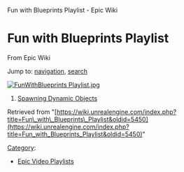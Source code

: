 Fun with Blueprints Playlist - Epic Wiki             

Fun with Blueprints Playlist
============================

From Epic Wiki

Jump to: [navigation](#mw-navigation), [search](#p-search)

[![FunWithBlueprints Playlist.jpg](https://d3ar1piqh1oeli.cloudfront.net/2/2d/FunWithBlueprints_Playlist.jpg/400px-FunWithBlueprints_Playlist.jpg)](/File:FunWithBlueprints_Playlist.jpg)

1.  [Spawning Dynamic Objects](/Fun_with_Blueprints:_Spawning_Dynamic_Objects "Fun with Blueprints: Spawning Dynamic Objects")

Retrieved from "[https://wiki.unrealengine.com/index.php?title=Fun\_with\_Blueprints\_Playlist&oldid=5450](https://wiki.unrealengine.com/index.php?title=Fun_with_Blueprints_Playlist&oldid=5450)"

[Category](/Special:Categories "Special:Categories"):

*   [Epic Video Playlists](/Category:Epic_Video_Playlists "Category:Epic Video Playlists")